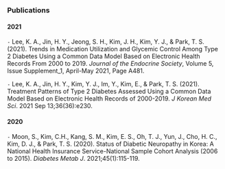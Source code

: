 ### Publications

#### 2021

`-` Lee, K. A., Jin, H. Y., Jeong, S. H., Kim, J. H., Kim, Y. J., & Park, T. S. (2021). Trends in Medication Utilization and Glycemic Control Among Type 2 Diabetes Using a Common Data Model Based on Electronic Health Records From 2000 to 2019. *Journal of the Endocrine Society*, Volume 5, Issue Supplement_1, April-May 2021, Page A481.

`-` Lee, K. A., Jin, H. Y., Kim, Y. J., Im, Y., Kim, E., & Park, T. S. (2021). Treatment Patterns of Type 2 Diabetes Assessed Using a Common Data Model Based on Electronic Health Records of 2000-2019. *J Korean Med Sci*. 2021 Sep 13;36(36):e230.

#### 2020

`-` Moon, S., Kim, C.H., Kang, S. M., Kim, E. S., Oh, T. J., Yun, J., Cho, H. C., Kim, D. J., & Park, T. S. (2020). Status of Diabetic Neuropathy in Korea: A National Health Insurance Service-National Sample Cohort Analysis (2006 to 2015). *Diabetes Metab J*. 2021;45(1):115-119.
